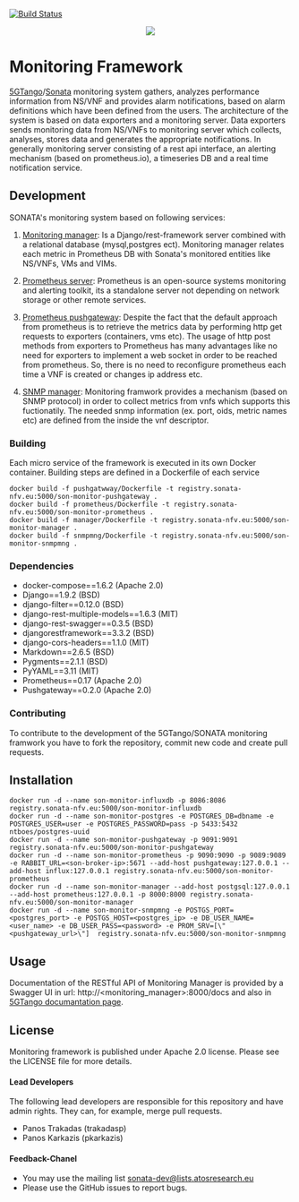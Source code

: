 [![Build Status](http://jenkins.sonata-nfv.eu/buildStatus/icon?job=son-monitor-pipeline/master)](http://jenkins.sonata-nfv.eu/job/son-monitor-pipeline/master)
<p align="center"><img src="https://github.com/sonata-nfv/son-monitor/wiki/images/sonata-5gtango-logo-500px.png" /></p>

# Monitoring Framework
[5GTango](http://5gtango.eu)/[Sonata](http://sonata-nfv.eu) monitoring system gathers, analyzes performance information from NS/VNF and provides alarm notifications, based on alarm definitions which have been defined from the users. The architecture of the system is based on data exporters and a monitoring server. Data exporters sends monitoring data from NS/VNFs to monitoring server which collects, analyses, stores data and generates the appropriate notifications. In generally monitoring server consisting of a rest api interface, an alerting mechanism (based on prometheus.io), a timeseries DB and a real time notification service.


## Development
SONATA's monitoring system based on following services:

1. [Monitoring manager](https://github.com/sonata-nfv/son-monitor/tree/master/manager): Is a Django/rest-framework server combined with a relational database (mysql,postgres ect). Monitoring manager relates each metric in Prometheus DB with Sonata's monitored entities like NS/VNFs, VMs and VIMs.

2. [Prometheus server](https://github.com/sonata-nfv/son-monitor/tree/master/prometheus): Prometheus is an open-source systems monitoring and alerting toolkit, its a standalone server not depending on network storage or other remote services. 

3. [Prometheus pushgateway](https://github.com/sonata-nfv/son-monitor/tree/master/pushgateway): Despite the fact that the default approach from prometheus is to retrieve the metrics data by performing http get requests to exporters (containers, vms etc). The usage of http post methods from exporters to Prometheus has many advantages like no need for exporters to implement a web socket in order to be reached from prometheus. So, there is no need to reconfigure prometheus each time a VNF is created or changes ip address etc.

4. [SNMP manager](https://github.com/sonata-nfv/son-monitor/tree/master/snmpmng): Monitoring framwork provides a mechanism (based on SNMP protocol) in order to collect metrics from vnfs which supports this fuctionatily. The needed snmp information (ex. port, oids, metric names etc) are defined from the inside the vnf descriptor.  

### Building
Each micro service of the framework is executed in its own Docker container. Building steps are defined in a Dockerfile of each service
```
docker build -f pushgatwway/Dockerfile -t registry.sonata-nfv.eu:5000/son-monitor-pushgateway .
docker build -f prometheus/Dockerfile -t registry.sonata-nfv.eu:5000/son-monitor-prometheus .
docker build -f manager/Dockerfile -t registry.sonata-nfv.eu:5000/son-monitor-manager .
docker build -f snmpmng/Dockerfile -t registry.sonata-nfv.eu:5000/son-monitor-snmpmng .
```

### Dependencies
 * docker-compose==1.6.2 (Apache 2.0)
 * Django==1.9.2 (BSD)
 * django-filter==0.12.0 (BSD)
 * django-rest-multiple-models==1.6.3 (MIT)
 * django-rest-swagger==0.3.5 (BSD)
 * djangorestframework==3.3.2 (BSD)
 * django-cors-headers==1.1.0 (MIT)
 * Markdown==2.6.5 (BSD)
 * Pygments==2.1.1 (BSD)
 * PyYAML==3.11 (MIT)
 * Prometheus==0.17 (Apache 2.0)
 * Pushgateway==0.2.0 (Apache 2.0)

### Contributing
To contribute to the development of the 5GTango/SONATA monitoring framwork you have to fork the repository, commit new code and create pull requests.

## Installation
```
docker run -d --name son-monitor-influxdb -p 8086:8086 registry.sonata-nfv.eu:5000/son-monitor-influxdb
docker run -d --name son-monitor-postgres -e POSTGRES_DB=dbname -e POSTGRES_USER=user -e POSTGRES_PASSWORD=pass -p 5433:5432 ntboes/postgres-uuid
docker run -d --name son-monitor-pushgateway -p 9091:9091 registry.sonata-nfv.eu:5000/son-monitor-pushgateway
docker run -d --name son-monitor-prometheus -p 9090:9090 -p 9089:9089 -e RABBIT_URL=<son-broker-ip>:5671 --add-host pushgateway:127.0.0.1 --add-host influx:127.0.0.1 registry.sonata-nfv.eu:5000/son-monitor-prometheus
docker run -d --name son-monitor-manager --add-host postgsql:127.0.0.1 --add-host prometheus:127.0.0.1 -p 8000:8000 registry.sonata-nfv.eu:5000/son-monitor-manager
docker run -d --name son-monitor-snmpmng -e POSTGS_PORT=<postgres_port> -e POSTGS_HOST=<postgres_ip> -e DB_USER_NAME=<user_name> -e DB_USER_PASS=<password> -e PROM_SRV=[\"<pushgateway_url>\"]  registry.sonata-nfv.eu:5000/son-monitor-snmpmng
```

## Usage
Documentation of the RESTful API of Monitoring Manager is provided by a Swagger UI in url: http://<monitoring_manager>:8000/docs and also in [5GTango documantation page](https://sonata-nfv.github.io/tng-doc/).

## License
Monitoring framework is published under Apache 2.0 license. Please see the LICENSE file for more details.

#### Lead Developers

The following lead developers are responsible for this repository and have admin rights. They can, for example, merge pull requests.
 
 * Panos Trakadas (trakadasp)
 * Panos Karkazis (pkarkazis)

#### Feedback-Chanel
* You may use the mailing list sonata-dev@lists.atosresearch.eu
* Please use the GitHub issues to report bugs.